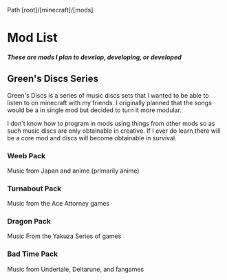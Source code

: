 Path [root]/[minecraft]/[mods]

# Mod List

##### These are mods I plan to develop, developing, or developed

## Green's Discs Series

Green's Discs is a series of music discs sets that I wanted to be able to listen to on minecraft with my friends. I originally planned that the songs would be a in single mod but decided to turn it more modular.

I don't know how to program in mods using things from other mods so as such music discs are only obtainable in creative. If I ever do learn there will be a core mod and discs will become obtainable in survival.

### Weeb Pack

Music from Japan and anime (primarily anime)

### Turnabout Pack

Music from the Ace Attorney games

### Dragon Pack

Music From the Yakuza Series of games

### Bad Time Pack

Music from Undertale, Deltarune, and fangames

